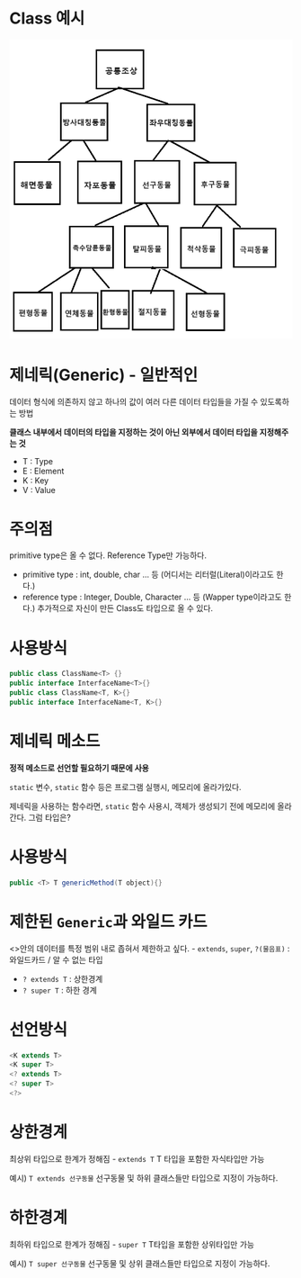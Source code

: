 # Class 예시
![img](./images/classExample.png)


# 제네릭(Generic) - 일반적인
데이터 형식에 의존하지 않고 하나의 값이 여러 다른 데이터 타입들을 가질 수 있도록하는 방법

**클래스 내부에서 데이터의 타입을 지정하는 것이 아닌 외부에서 데이터 타입을 지정해주는 것**

- T : Type 
- E : Element
- K : Key
- V : Value

# 주의점
primitive type은 올 수 없다. Reference Type만 가능하다.
- primitive type : int, double, char ... 등 (어디서는 리터럴(Literal)이라고도 한다.)
- reference type : Integer, Double, Character ... 등 (Wapper type이라고도 한다.) 추가적으로 자신이 만든 Class도 타입으로 올 수 있다.


# 사용방식
```java
public class ClassName<T> {}
public interface InterfaceName<T>{}
public class ClassName<T, K>{}
public interface InterfaceName<T, K>{}
```

# 제네릭 메소드
**정적 메소드로 선언할 필요하기 때문에 사용**

`static` 변수, `static` 함수 등은 프로그램 실행시, 메모리에 올라가있다.

제네릭을 사용하는 함수라면, `static` 함수 사용시, 객체가 생성되기 전에 메모리에 올라간다. 그럼 타입은?

# 사용방식
```java
public <T> T genericMethod(T object){}
```

# 제한된 `Generic`과 와일드 카드
<>안의 데이터를 특정 범위 내로 좁혀서 제한하고 싶다. - `extends`, `super`, `?(물음표)` : 와일드카드 / 알 수 없는 타입

- `? extends T` : 상한경계
- `? super T` : 하한 경계

# 선언방식
```java
<K extends T> 
<K super T>
<? extends T>
<? super T> 
<?>
```

# 상한경계
최상위 타입으로 한계가 정해짐 - `extends T` T 타입을 포함한 자식타입만 가능

예시) `T extends 선구동물` 선구동물 및 하위 클래스들만 타입으로 지정이 가능하다.

# 하한경계
최하위 타입으로 한계가 정해짐 - `super T` T타입을 포함한 상위타입만 가능

예시) `T super 선구동물` 선구동물 및 상위 클래스들만 타입으로 지정이 가능하다.













